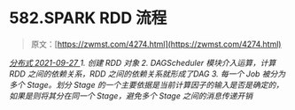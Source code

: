 <!--yml
category: 未分类
date: 0001-01-01 00:00:00
-->

# 582.SPARK RDD 流程

> 原文：[https://zwmst.com/4274.html](https://zwmst.com/4274.html)

   [ *分布式* ](https://zwmst.com/%e5%88%86%e5%b8%83%e5%bc%8f)*[ <time datetime="2021-09-28T00:55:19+08:00"> 2021-09-27 </time> ](https://zwmst.com/4274.html)  1.  创建 RDD 对象
2.  DAGScheduler 模块介入运算，计算 RDD 之间的依赖关系，RDD 之间的依赖关系就形成了DAG
3.  每一个 Job 被分为多个 Stage。划分 Stage 的一个主要依据是当前计算因子的输入是否是确定的，如果是则将其分在同一个 Stage，避免多个 Stage 之间的消息传递开销*